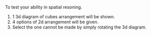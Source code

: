 To test your ability in spatial resoning.

1. 1 3d diagram of cubes arrangement will be shown.
2. 4 options of 2d arrangement will be given.
3. Select the one cannot be made by simply rotating the 3d diagram.
